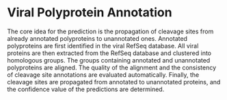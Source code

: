 # Viral Polyprotein Annotation

The core idea for the prediction is the propagation of cleavage sites from already annotated polyproteins to unannotated ones. Annotated polyproteins are first identified in the viral RefSeq database. All viral proteins are then extracted from the RefSeq database and clustered into homologous groups. The groups containing annotated and unannotated polyproteins are aligned. The quality of the alignment and the consistency of cleavage site annotations are evaluated automatically. Finally, the cleavage sites are propagated from annotated to unannotated proteins, and the confidence value of the predictions are determined.

